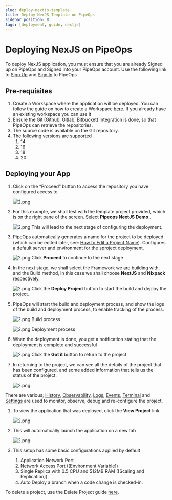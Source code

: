 ```yaml
---
slug: deploy-nextjs-template
title: Deploy NexJS Template on PipeOps
sidebar_position: 8
tags: [deployment, guide, nextjs]
---
```


# Deploying NexJS on PipeOps

To deploy NexJS application, you must ensure that you are already Signed up on PipeOps and Signed into your PipeOps account.
Use the following link to [Sign Up](https://console.pipeops.io/auth/signup) and [Sign In](https://console.pipeops.io/auth/signin) to PipeOps

## Pre-requisites

1. Create a Workspace where the application will be deployed. You can follow the guide on how to create a Workspace [here](/docs/Collaboration/workspaces#creating-a-new-workspace). If you already have an existing workspace you can use it
1. Ensure the Git (Github, Gitlab, Bitbucket) integration is done, so that PipeOps can retrieve the repositories.
1. The source code is available on the Git repository.
1. The following versions are supported
   1. 14
   1. 16
   1. 18
   1. 20

## Deploying your App

1. Click on the “Proceed” button to access the repository you have configured access to

   ![2.png](https://pub-30c11acc143348fcae20835653c5514d.r2.dev//20/35/proceed_410aed9401.png)

1. For this example, we shall test with the template project provided, which is on the right pane of the screen. Select **Pipeops NextJS Demo.**.

   ![2.png](https://pub-30c11acc143348fcae20835653c5514d.r2.dev//20/35/template_c7561df80b.png)
   This will lead to the next stage of configuring the deployment.

1. PipeOps automatically generates a name for the project to be deployed (which can be edited later, see: [How to Edit a Project Name](/docs/user-guides/Project/project-setting#general-settings)). Configures a default server and environment for the sproject deployment.

   ![2.png](https://pub-30c11acc143348fcae20835653c5514d.r2.dev//20/35/summary_8b19b61bb6.png)
   Click **Proceed** to continue to the next stage

1. In the next stage, we shall select the Framework we are building with, and the Build method, in this case we shall choose **NextJS** and **Nixpack** respectively.

   ![2.png](https://pub-30c11acc143348fcae20835653c5514d.r2.dev//20/35/build_Settings_66afc8e813.png)
   Click the **Deploy Project** button to start the build and deploy the project.

1. PipeOps will start the build and deployment process, and show the logs of the build and deployment process, to enable tracking of the process.

   ![2.png](https://pub-30c11acc143348fcae20835653c5514d.r2.dev//20/35/build_Logs_d7cdb4958e.png)
   Build process

   ![2.png](https://pub-30c11acc143348fcae20835653c5514d.r2.dev//20/35/deployed_c86e318784.png)
   Deployment process

1. When the deployment is done, you get a notification stating that the deployment is complete and successful

   ![2.png](https://pub-30c11acc143348fcae20835653c5514d.r2.dev//20/35/deployed_Modal_8ad6a070dd.png)
   Click the **Got it** button to return to the project

1. In returning to the project, we can see all the details of the project that has been configured, and some added information that tells us the status of the project.

   ![2.png](https://pub-30c11acc143348fcae20835653c5514d.r2.dev//20/35/overview_ebc3bc62d7.png)

There are various; [History](/docs/user-guides/project/project-history), [Observability](/docs/user-guides/servers/server-observability), [Logs](/docs/user-guides/Project/logs-and-events#accessing-logs), [Events](/docs/user-guides/Project/logs-and-events#accessing-events), [Terminal](/docs/user-guides/project/terminal) and [Settings](/docs/user-guides/Project/project-setting) are used to monitor, observe, debug and re-configure the project.

1. To view the application that was deployed, click the **View Project** link.

   ![2.png](https://pub-30c11acc143348fcae20835653c5514d.r2.dev//20/35/view_Project_513c97b6f1.png)

1. This will automatically launch the application on a new tab

   ![2.png](https://pub-30c11acc143348fcae20835653c5514d.r2.dev//20/35/sample_f4e8c61a43.png)

1. This setup has some basic configurations applied by default
   1. Application Network Port
   1. Network Access Port ([Environment Variable])
   1. Single Replica with 0.5 CPU and 512MB RAM ([Scaling and Replication])
   1. Auto Deploy a branch when a code change is checked-in.

To delete a project, use the Delete Project guide [here](/docs/user-guides/Project/project-actions#delete-project).
